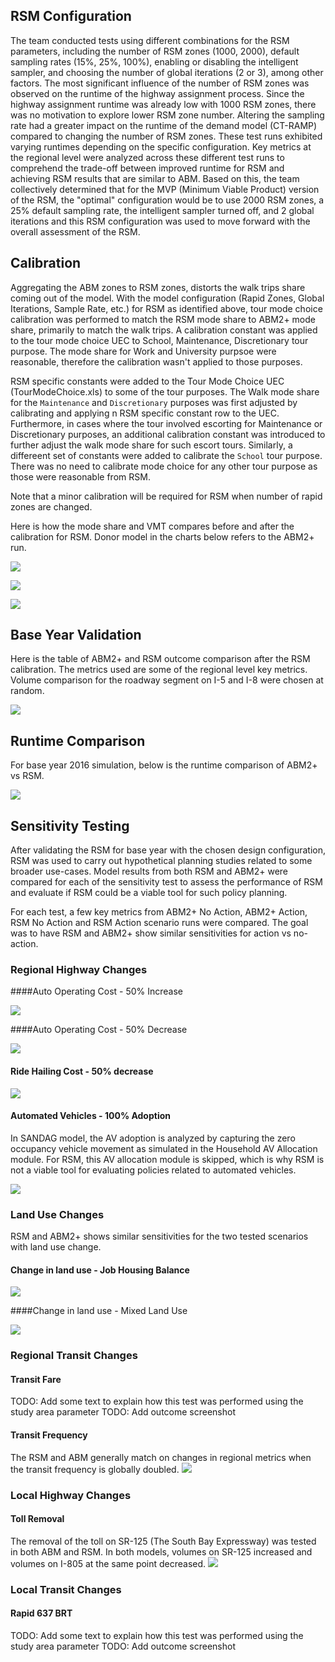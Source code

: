 ## RSM Configuration
The team conducted tests using different combinations for the RSM parameters, including the number of RSM zones (1000, 2000), default sampling rates (15%, 25%, 100%), enabling or disabling the intelligent sampler, and choosing the number of global iterations (2 or 3), among other factors. The most significant influence of the number of RSM zones was observed on the runtime of the highway assignment process. Since the highway assignment runtime was already low with 1000 RSM zones, there was no motivation to explore lower RSM zone number. Altering the sampling rate had a greater impact on the runtime of the demand model (CT-RAMP) compared to changing the number of RSM zones. These test runs exhibited varying runtimes depending on the specific configuration. Key metrics at the regional level were analyzed across these different test runs to comprehend the trade-off between improved runtime for RSM and achieving RSM results that are similar to ABM. Based on this, the team collectively determined that for the MVP (Minimum Viable Product) version of the RSM, the "optimal" configuration would be to use 2000 RSM zones, a 25% default sampling rate, the intelligent sampler turned off, and 2 global iterations and this RSM configuration was used to move forward with the overall assessment of the RSM.  

## Calibration
Aggregating the ABM zones to RSM zones, distorts the walk trips share coming out of the model. With the model configuration (Rapid Zones, Global Iterations, Sample Rate, etc.) for RSM as identified above, tour mode choice calibration was performed to match the RSM mode share to ABM2+ mode share, primarily to match the walk trips. A calibration constant was applied to the tour mode choice UEC to School, Maintenance, Discretionary tour purpose. The mode share for Work and University purpsoe were reasonable, therefore the calibration wasn't applied to those purposes. 

RSM specific constants were added to the Tour Mode Choice UEC (TourModeChoice.xls) to some of the tour purposes. The Walk mode share for the `Maintenance` and `Discretionary` purposes was first adjusted by calibrating and applying n RSM specific constant row to the UEC. Furthermore, in cases where the tour involved escorting for Maintenance or Discretionary purposes, an additional calibration constant was introduced to further adjust the walk mode share for such escort tours. Similarly, a differeent set of constants were added to calibrate the `School` tour purpose. There was no need to calibrate mode choice for any other tour purpose as those were reasonable from RSM. 

Note that a minor calibration will be required for RSM when number of rapid zones are changed.

Here is how the mode share and VMT compares before and after the calibration for RSM. Donor model in the charts below refers to the ABM2+ run. 

![](images\assessment\mode_share_calibrated.PNG)

![](images\assessment\vmt_by_class_calibrated.PNG)

![](images\assessment\total_vmt_calibrated.PNG)

## Base Year Validation
Here is the table of ABM2+ and RSM outcome comparison after the RSM calibration. The metrics used are some of the regional level key metrics. Volume comparison for the roadway segment on I-5 and I-8 were chosen at random. 

![](images\assessment\validation_performance.PNG)


## Runtime Comparison 
For base year 2016 simulation, below is the runtime comparison of ABM2+ vs RSM. 

![](images\assessment\runtime_performance.PNG)

## Sensitivity Testing
After validating the RSM for base year with the chosen design configuration, RSM was used to carry out hypothetical planning studies related to some broader use-cases. Model results from both RSM and ABM2+ were compared for each of the sensitivity test to assess the performance of RSM and evaluate if RSM could be a viable tool for such policy planning. 

For each test, a few key metrics from ABM2+ No Action, ABM2+ Action, RSM No Action and RSM Action scenario runs were compared. The goal was to have RSM and ABM2+ show similar sensitivities for action vs no-action. 

### Regional Highway Changes

####Auto Operating Cost - 50% Increase

![](images\assessment\elasticity_aoc_plus_50%.PNG)



####Auto Operating Cost - 50% Decrease

![](images\assessment\elasticity_aoc_minus_50%.PNG)



#### Ride Hailing Cost - 50% decrease

![](images\assessment\elasticity_CMPR_RHC_minus_50%.PNG)



#### Automated Vehicles - 100% Adoption

In SANDAG model, the AV adoption is analyzed by capturing the zero occupancy vehicle movement as simulated in the Household AV Allocation module. For RSM, this AV allocation module is skipped, which is why RSM is not a viable tool for evaluating policies related to automated vehicles. 

![](images\assessment\elasticity_comparison_AV_100%.PNG)



### Land Use Changes

RSM and ABM2+ shows similar sensitivities for the two tested scenarios with land use change. 

#### Change in land use - Job Housing Balance

![](images\assessment\elasticity_comparison_JOB_HH.PNG)



####Change in land use - Mixed Land Use 

![](images\assessment\elasticity_comparison_Mixed_LU.PNG)



### Regional Transit Changes

#### Transit Fare

TODO: Add some text to explain how this test was performed using the study area parameter
TODO: Add outcome screenshot

#### Transit Frequency

The RSM and ABM generally match on changes in regional metrics when the transit frequency is globally doubled.
![](images\assessment\elasticity_comparison_TransitFrequencyIncrease.PNG)


### Local Highway Changes

#### Toll Removal

The removal of the toll on SR-125 (The South Bay Expressway) was tested in both ABM and RSM. In both models, volumes on SR-125 increased and volumes on I-805 at the same point decreased.
![](images\assessment\elasticity_comparison_SR125TollRemoval.PNG)



### Local Transit Changes

#### Rapid 637 BRT

TODO: Add some text to explain how this test was performed using the study area parameter
TODO: Add outcome screenshot
